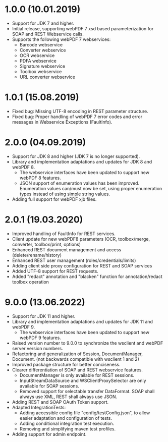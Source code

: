 # 1.0.0 (10.01.2019)

- Support for JDK 7 and higher.
- Initial release, supporting webPDF 7 xsd based parameterization for SOAP and REST Webservice calls.
- Supports the following webPDF 7 webservices:
    - Barcode webservice
    - Converter webservice
    - OCR webservice
    - PDFA webservice
    - Signature webservice
    - Toolbox webservice
    - URL converter webservice

# 1.0.1 (15.08.2019)

- Fixed bug: Missing UTF-8 encoding in REST parameter structure.
- Fixed bug: Proper handling of webPDF 7 error codes and error messages in Webservice Exceptions (FaultInfo).

# 2.0.0 (04.09.2019)

- Support for JDK 8 and higher (JDK 7 is no longer supported).
- Library and implementation adaptations and updates for JDK 8 and webPDF 8.
    - The webservice interfaces have been updated to support new webPDF 8 features.
    - JSON support of enumeration values has been improved. Enumeration values can/must now be set, using proper
      enumeration types instead of using simple string values.
- Adding full support for webPDF xjb files.

# 2.0.1 (19.03.2020)

- Improved handling of FaultInfo for REST services.
- Client update for new webPDF8 parameters (OCR, toolbox/merge, converter, toolbox/print, options)
- Enhanced REST document management and access (delete/rename/history)
- Enhanced REST user management (roles/credentials/limits)
- Adding client side proxy configuration for REST and SOAP services
- Added UTF-8 support for REST requests.
- Added "redact" annotation and "blacken" function for annotation/redact toolbox operation

# 9.0.0 (13.06.2022)

- Support for JDK 11 and higher.
- Library and implementation adaptations and updates for JDK 11 and webPDF 9.
    - The webservice interfaces have been updated to support new webPDF 9 features.
- Raised version number to 9.0.0 to synchronize the wsclient and webPDF server version numbers.
- Refactoring and generalization of Session, DocumentManager, Document. (not backwards compatible with wsclient 1 and 2)
- Improved package structure for better conciseness.
- Clearer differentiation of SOAP and REST webservice features.
    - DocumentManager is only available for REST sessions.
    - InputStreamDataSource and WSClientProxySelector are only available for SOAP sessions.
    - Removed support for selectable transfer DataFormat. SOAP shall always use XML, REST shall always use JSON.
- Adding REST and SOAP OAuth Token support.
- Adapted IntegrationTests:
    - Adding accessible config file "config/testConfig.json", to allow easier adaptation and configuration of tests.
    - Adding conditional integration test execution.
    - Removing and simplifying maven test profiles.
- Adding support for admin endpoint.